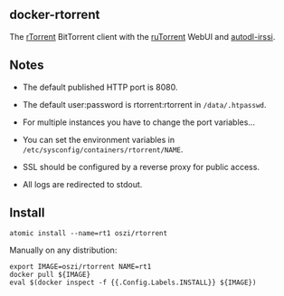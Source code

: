 ## docker-rtorrent

The [rTorrent] BitTorrent client with the [ruTorrent] WebUI and [autodl-irssi].

[rTorrent]:https://github.com/rakshasa/rtorrent
[ruTorrent]:https://github.com/Novik/ruTorrent
[autodl-irssi]:https://github.com/autodl-community

## Notes

 * The default published HTTP port is 8080.

 * The default user:password is rtorrent:rtorrent in `/data/.htpasswd`.

 * For multiple instances you have to change the port variables...

 * You can set the environment variables in `/etc/sysconfig/containers/rtorrent/NAME`.

 * SSL should be configured by a reverse proxy for public access.

 * All logs are redirected to stdout.

## Install

```
atomic install --name=rt1 oszi/rtorrent
```

Manually on any distribution:

```
export IMAGE=oszi/rtorrent NAME=rt1
docker pull ${IMAGE}
eval $(docker inspect -f {{.Config.Labels.INSTALL}} ${IMAGE})
```
